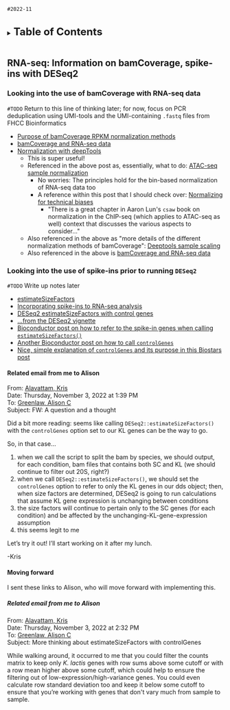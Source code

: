 
`#2022-11`
<br />
<br />

<details>
<summary><b><font size="+2">Table of Contents</font></b></summary>
<!-- MarkdownTOC -->

1. [RNA-seq: Information on bamCoverage, spike-ins with DESeq2](#rna-seq-information-on-bamcoverage-spike-ins-with-deseq2)
    1. [Looking into the use of bamCoverage with RNA-seq data](#looking-into-the-use-of-bamcoverage-with-rna-seq-data)
    1. [Looking into the use of spike-ins prior to running `DESeq2`](#looking-into-the-use-of-spike-ins-prior-to-running-deseq2)
        1. [Related email from me to Alison](#related-email-from-me-to-alison)
        1. [Moving forward](#moving-forward)
            1. [Related email from me to Alison](#related-email-from-me-to-alison-1)

<!-- /MarkdownTOC -->
</details>
<br />

<a id="rna-seq-information-on-bamcoverage-spike-ins-with-deseq2"></a>
## RNA-seq: Information on bamCoverage, spike-ins with DESeq2
<a id="looking-into-the-use-of-bamcoverage-with-rna-seq-data"></a>
### Looking into the use of bamCoverage with RNA-seq data
<a id="todo-return-to-this-line-of-thinking-later-for-now-focus-on-pcr-deduplication-using-umi-tools-and-the-umi-containing-fastq-files-from-fhcc-bioinformatics"></a>
`#TODO` Return to this line of thinking later; for now, focus on PCR deduplication using UMI-tools and the UMI-containing `.fastq` files from FHCC Bioinformatics
- [Purpose of bamCoverage RPKM normalization methods](https://www.biostars.org/p/9474318/)
- [bamCoverage and RNA-seq data](https://github.com/deeptools/deepTools/issues/401)
- [Normalization with deepTools](https://www.biostars.org/p/473442/)
    + This is super useful!
    + Referenced in the above post as, essentially, what to do: [ATAC-seq sample normalization](https://www.biostars.org/p/413626/#414440)
        * No worries: The principles hold for the bin-based normalization of RNA-seq data too
        * A reference within this post that I should check over: [Normalizing for technical biases](http://bioconductor.org/books/3.13/csawBook/chap-norm.html)
            - "There is a great chapter in Aaron Lun's `csaw` book on normalization in the ChIP-seq (which applies to ATAC-seq as well) context that discusses the various aspects to consider..."
    + Also referenced in the above as "more details of the different normalization methods of bamCoverage": [Deeptools sample scaling](https://www.biostars.org/p/167950/)
    + Also referenced in the above is [bamCoverage and RNA-seq data](https://github.com/deeptools/deepTools/issues/401)

<a id="looking-into-the-use-of-spike-ins-prior-to-running-deseq2"></a>
### Looking into the use of spike-ins prior to running `DESeq2`
`#TODO` Write up notes later
- [estimateSizeFactors](https://rdrr.io/bioc/DESeq2/man/estimateSizeFactors.html)
- [Incorporating spike-ins to RNA-seq analysis](https://support.bioconductor.org/p/9143354/)
- [DESeq2 estimateSizeFactors with control genes](https://support.bioconductor.org/p/115682/)
- [...from the DESeq2 vignette](https://bioconductor.org/packages/devel/bioc/vignettes/DESeq2/inst/doc/DESeq2.html#control-features-for-estimating-size-factors)
- [Bioconductor post on how to refer to the spike-in genes when calling `estimateSizeFactors()`](https://support.bioconductor.org/p/103826/)
- [Another Bioconductor post on how to call `controlGenes`](https://support.bioconductor.org/p/130660/)
- [Nice, simple explanation of `controlGenes` and its purpose in this Biostars post](https://www.biostars.org/p/400532/#400543)

<a id="related-email-from-me-to-alison"></a>
#### Related email from me to Alison
From: [Alavattam, Kris](kalavatt@fredhutch.org)  
Date: Thursday, November 3, 2022 at 1:39 PM  
To: [Greenlaw, Alison C](agreenla@fredhutch.org)  
Subject: FW: A question and a thought

Did a bit more reading: seems like calling `DESeq2::estimateSizeFactors()` with the `controlGenes` option set to our KL genes can be the way to go.
 
So, in that case...
1. when we call the script to split the bam by species, we should output, for each condition, bam files that contains both SC and KL (we should continue to filter out 20S, right?)
2. when we call `DESeq2::estimateSizeFactors()`, we should set the `controlGenes` option to refer to only the KL genes in our dds object; then, when size factors are determined, DESeq2 is going to run calculations that assume KL gene expression is unchanging between conditions
3. the size factors will continue to pertain only to the SC genes (for each condition) and be affected by the unchanging-KL-gene-expression assumption
4. this seems legit to me
 
Let’s try it out! I’ll start working on it after my lunch.
 
-Kris

<a id="moving-forward"></a>
#### Moving forward
I sent these links to Alison, who will move forward with implementing this.

<a id="related-email-from-me-to-alison-1"></a>
##### Related email from me to Alison
From: [Alavattam, Kris](kalavatt@fredhutch.org)  
Date: Thursday, November 3, 2022 at 2:32 PM  
To: [Greenlaw, Alison C](agreenla@fredhutch.org)  
Subject: More thinking about estimateSizeFactors with controlGenes

While walking around, it occurred to me that you could filter the counts matrix to keep only *K. lactis* genes with row sums above some cutoff or with a row mean higher above some cutoff, which could help to ensure the filtering out of low-expression/high-variance genes. You could even calculate row standard deviation too and keep it below some cutoff to ensure that you’re working with genes that don't vary much from sample to sample.
